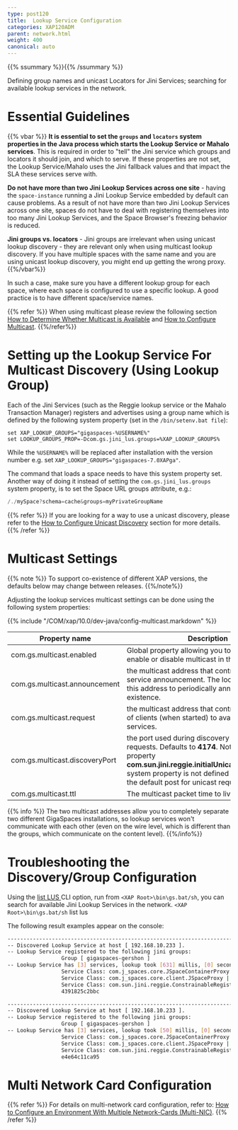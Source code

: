 ```yaml
---
type: post120
title:  Lookup Service Configuration
categories: XAP120ADM
parent: network.html
weight: 400
canonical: auto
---
```


{{% ssummary %}}{{% /ssummary %}}

Defining group names and unicast Locators for Jini Services; searching for available lookup services in the network.

# Essential Guidelines

{{% vbar %}}
**It is essential to set the `groups` and `locators` system properties in the Java process which starts the Lookup Service or Mahalo services**. This is required in order to "tell" the Jini service which groups and locators it should join, and which to serve. If these properties are not set, the Lookup Service/Mahalo uses the Jini fallback values and that impact the SLA these services serve with.



**Do not have more than two Jini Lookup Services across one site** - having the `space-instance` running a Jini Lookup Service embedded by default can cause problems. As a result of not have more than two Jini Lookup Services across one site, spaces do not have to deal with registering themselves into too many Jini Lookup Services, and the Space Browser's freezing behavior is reduced.



**Jini groups vs. locators** - Jini groups are irrelevant when using unicast lookup discovery - they are relevant only when using multicast lookup discovery. If you have multiple spaces with the same name and you are using unicast lookup discovery, you might end up getting the wrong proxy.
{{%/vbar%}}

In such a case, make sure you have a different lookup group for each space, where each space is configured to use a specific lookup. A good practice is to have different space/service names.

{{% refer %}}
When using multicast please review the following section [How to Determine Whether Multicast is Available](./network-multicast-is-available.html) and [How to Configure Multicast](./network-multicast.html).
{{%/refer%}}

# Setting up the Lookup Service For Multicast Discovery (Using Lookup Group)

Each of the Jini Services (such as the Reggie lookup service or the Mahalo Transaction Manager) registers and advertises using a group name which is defined by the following system property (set in the `/bin/setenv.bat file`):

    set XAP_LOOKUP_GROUPS="gigaspaces-%USERNAME%"
    set LOOKUP_GROUPS_PROP=-Dcom.gs.jini_lus.groups=%XAP_LOOKUP_GROUPS%

While the `%USERNAME%` will be replaced after installation with the version number e.g.
set `XAP_LOOKUP_GROUPS="gigaspaces-7.0XAPga"`.

The command that loads a space needs to have this system property set. Another way of doing it instead of setting the `com.gs.jini_lus.groups` system property, is to set the Space URL groups attribute, e.g.:


```java
/./mySpace?schema=cache&groups=myPrivateGroupName
```

{{% refer %}}
If you are looking for a way to use a unicast discovery, please refer to the [How to Configure Unicast Discovery](./network-unicast-discovery.html) section for more details.
{{% /refer %}}

# Multicast Settings

{{% note %}}
To support co-existence of different XAP versions, the defaults below may change between releases.
{{%/note%}}

Adjusting the lookup services multicast settings can be done using the following system properties:


{{% include "/COM/xap/10.0/dev-java/config-multicast.markdown" %}}

| Property name | Description | Default |
|-----|------|------|
|com.gs.multicast.enabled|Global property allowing you to completely enable or disable multicast in the system.| true|
|com.gs.multicast.announcement|the multicast address that controls the lookup service announcement. The lookup service uses this address to periodically announce its existence. |224.0.1.188|
|com.gs.multicast.request|the multicast address that controls the request of clients (when started) to available lookup services. | 224.0.1.187|
|com.gs.multicast.discoveryPort|the port used during discovery for multicast requests. Defaults to **4174**. Note that in case the property **com.sun.jini.reggie.initialUnicastDiscoveryPort** system property is not defined it is also used as the default post for unicast requests.|4174|
|com.gs.multicast.ttl|The multicast packet time to live. | 3|


{{% info %}}
The two multicast addresses allow you to completely separate two different GigaSpaces installations, so lookup services won't communicate with each other (even on the wire level, which is different than the groups, which communicate on the content level).
{{%/info%}}

# Troubleshooting the Discovery/Group Configuration

Using the [list LUS ](./command-line-interface.html) CLI option, run from `<XAP Root>\bin\gs.bat/sh`, you can search for available Jini Lookup Services in the network.
`<XAP Root>\bin\gs.bat/sh` list lus

The following result examples appear on the console:


```bash
-----------------------------------------------------------------------
-- Discovered Lookup Service at host [ 192.168.10.233 ].
-- Lookup Service registered to the following jini groups:
                 Group [ gigaspaces-gershon ]
-- Lookup Service has [3] services, lookup took [631] millis, [0] seconds:
                 Service Class: com.j_spaces.core.JSpaceContainerProxy | 018aae08-5d2a-4b61-9739-36c915f4e2d9
                 Service Class: com.j_spaces.core.client.JSpaceProxy | 6f05db92-187f-4e26-b52d-ec32d3d4723c
                 Service Class: com.sun.jini.reggie.ConstrainableRegistrarProxy | 2ff6aab3-8e1a-4a2b-a1b2-
                 4391825c2bbc

-----------------------------------------------------------------------
-- Discovered Lookup Service at host [ 192.168.10.233 ].
-- Lookup Service registered to the following jini groups:
                 Group [ gigaspaces-gershon ]
-- Lookup Service has [3] services, lookup took [50] millis, [0] seconds:
                 Service Class: com.j_spaces.core.JSpaceContainerProxy | 018aae08-5d2a-4b61-9739-36c915f4e2d9
                 Service Class: com.j_spaces.core.client.JSpaceProxy | 6f05db92-187f-4e26-b52d-ec32d3d4723c
                 Service Class: com.sun.jini.reggie.ConstrainableRegistrarProxy | d3e7e224-9b46-4782-a902-
                 e4e64c11ca95
```

# Multi Network Card Configuration

{{% refer %}}
 For details on multi-network card configuration, refer to: [How to Configure an Environment With Multiple Network-Cards (Multi-NIC)](./network-multi-nic.html).
{{% /refer %}}

